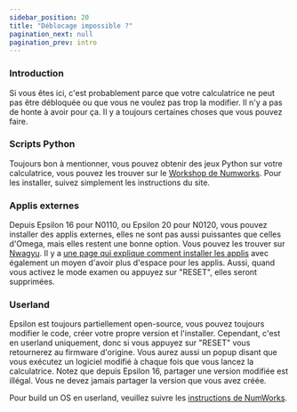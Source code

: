 ```yaml
---
sidebar_position: 20
title: "Déblocage impossible ?"
pagination_next: null
pagination_prev: intro
---
```


### Introduction

Si vous êtes ici, c'est probablement parce que votre calculatrice ne peut pas être débloquée ou que vous ne voulez pas trop la modifier. Il n'y a pas de honte à avoir pour ça.
Il y a toujours certaines choses que vous pouvez faire.

### Scripts Python

Toujours bon à mentionner, vous pouvez obtenir des jeux Python sur votre calculatrice, vous pouvez les trouver sur le [Workshop de Numworks](https://my.numworks.com/python/). Pour les installer, suivez simplement les instructions du site.

### Applis externes

Depuis Epsilon 16 pour N0110, ou Epsilon 20 pour N0120, vous pouvez installer des applis externes, elles ne sont pas aussi puissantes que celles d'Omega, mais elles restent une bonne option. Vous pouvez les trouver sur [Nwagyu](https://yaya-cout.github.io/Nwagyu/).
Il y a [une page qui explique comment installer les applis](https://yaya-cout.github.io/Nwagyu/guide/help/how-to-install.html) avec également un moyen d'avoir plus d'espace pour les applis.
Aussi, quand vous activez le mode examen ou appuyez sur "RESET", elles seront supprimées.

### Userland

Epsilon est toujours partiellement open-source, vous pouvez toujours modifier le code, créer votre propre version et l'installer.
Cependant, c'est en userland uniquement, donc si vous appuyez sur "RESET" vous retournerez au firmware d'origine. Vous aurez aussi un popup disant que vous exécutez un logiciel modifié à chaque fois que vous lancez la calculatrice.
Notez que depuis Epsilon 16, partager une version modifiée est illégal. Vous ne devez jamais partager la version que vous avez créée.

Pour build un OS en userland, veuillez suivre les [instructions de NumWorks](https://www.numworks.com/resources/engineering/software/build/).
